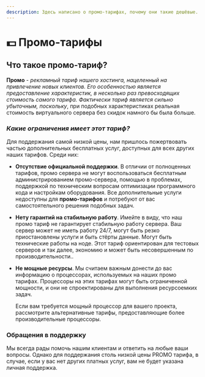 ```yaml
---
description: Здесь написано о промо-тарифах, почему они такие дешёвые.
---
```


# 💵 Промо-тарифы

## Что такое промо-тариф?

**Промо** - _рекламный тариф нашего хостинга, нацеленный на привлечение новых клиентов. Его особенностью является предоставление характеристик, в несколько раз превосходящих стоимость самого тарифа. Фактически тариф является сильно убыточным, поскольку_, при подобных характеристиках реальная стоимость виртуального сервера без скидок намного бы была больше.

### _**Какие ограничения имеет этот тариф?**_

Для поддержания самой низкой цены, нам пришлось пожертвовать частью дополнительных бесплатных услуг, доступных для всех других наших тарифов. Среди них:

* **Отсутствие официальной поддержки**. В отличии от полноценных тарифов, промо сервера не могут воспользоваться бесплатным администрированием промо-сервера, помощью в проблемах, поддержкой по техническим вопросам оптимизации программного кода и настройкам оборудования. Все дополнительные услуги недоступны для **промо-тарифов** и  потребуют от вас самостоятельного решения подобных задач.
* **Нету гарантий на стабильную работу**. Имейте в виду, что наш промо тариф не гарантирует стабильную работу сервера. Ваш сервер может не иметь работу 24/7, могут быть резко приостановлены услуги и быть стёрты данные. Могут быть технические работы на ноде. Этот тариф ориентирован для тестовых серверов и так далее, экономию и может быть несовершенным по производительности..
*   **Не мощные ресурсы**. Мы считаем важным донести до вас информацию о процессорах, используемых на наших промо тарифах. Процессоры на этих тарифах могут быть ограниченной мощности, и они не спроектированы для выполнения ресурсоемких задач.

    Если вам требуется мощный процессор для вашего проекта, рассмотрите альтернативные тарифы, предоставляющие более производительные процессоры.



### Обращения в поддержку

Мы всегда рады помочь нашим клиентам и ответить на любые ваши вопросы. Однако для поддержания столь низкой цены PROMO тарифа, в случае, если у вас нет других платных услуг, вам не будет указана личная поддержка.
